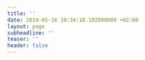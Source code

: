 ```yaml
---
title: ''
date: 2019-05-16 10:34:18.102000000 +02:00
layout: page
subheadline: ''
teaser: ''
header: false
---
```


